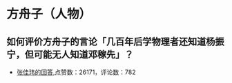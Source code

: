 # 方舟子（人物）
## 如何评价方舟子的言论「几百年后学物理者还知道杨振宁，但可能无人知道邓稼先」？
- [张佳玮的回答](https://www.zhihu.com/question/64410179/answer/225207506),点赞数：26171，评论数：782
